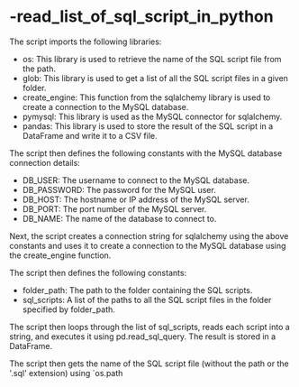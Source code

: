 # -read_list_of_sql_script_in_python

The script imports the following libraries:

* os: This library is used to retrieve the name of the SQL script file from the path.
* glob: This library is used to get a list of all the SQL script files in a given folder.
* create_engine: This function from the sqlalchemy library is used to create a connection to the MySQL database.
* pymysql: This library is used as the MySQL connector for sqlalchemy.
* pandas: This library is used to store the result of the SQL script in a DataFrame and write it to a CSV file.

The script then defines the following constants with the MySQL database connection details:

* DB_USER: The username to connect to the MySQL database.
* DB_PASSWORD: The password for the MySQL user.
* DB_HOST: The hostname or IP address of the MySQL server.
* DB_PORT: The port number of the MySQL server.
* DB_NAME: The name of the database to connect to.

Next, the script creates a connection string for sqlalchemy using the above constants and uses it to create a connection to the MySQL database using the create_engine function.

The script then defines the following constants:

* folder_path: The path to the folder containing the SQL scripts.
* sql_scripts: A list of the paths to all the SQL script files in the folder specified by folder_path.

The script then loops through the list of sql_scripts, reads each script into a string, and executes it using pd.read_sql_query. The result is stored in a DataFrame.

The script then gets the name of the SQL script file (without the path or the '.sql' extension) using `os.path
